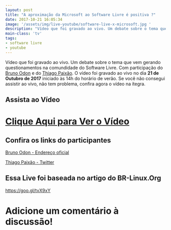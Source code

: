 ```yaml
---
layout: post
title: "A aproximação da Microsoft ao Software Livre é positiva ?"
date: 2017-10-21 16:05:34
image: '/assets/img/live-youtube/software-live-x-microsoft.jpg '
description: "Vídeo que foi gravado ao vivo. Um debate sobre o tema que vem gerando questionamentos na comundidade do Software Livre."
main-class: 'tv'
tags:
- software livre
- youtube
---
```


Vídeo que foi gravado ao vivo. Um debate sobre o tema que vem gerando questionamentos na comundidade do Software Livre. Com participação do [Bruno Odon](https://howtoonline.com.br/) e do [Thiago Paixão](https://twitter.com/thiagopaixao). O vídeo foi gravado ao vivo no dia __21 de Outubro de 2017__ iniciado às 14h do horário de verão. Se você não consegui assistir ao vivo, não tem problema, confira agora o vídeo na ítegra.

## Assista ao Vídeo

# [Clique Aqui para Ver o Vídeo](https://www.youtube.com/watch?v=F0gtlVQaBS8)


## Confira os links do participantes

[Bruno Odon - Endereço oficial](https://howtoonline.com.br/)

[Thiago Paixão - Twitter](https://twitter.com/thiagopaixao)

## Essa Live foi baseada no artigo do BR-Linux.Org
<https://goo.gl/tvX9xY>


# Adicione um comentário à discussão!

